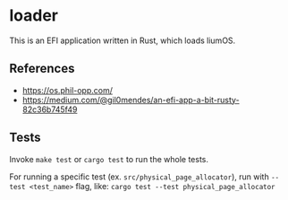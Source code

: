 # loader

This is an EFI application written in Rust, which loads liumOS.

## References
- https://os.phil-opp.com/
- https://medium.com/@gil0mendes/an-efi-app-a-bit-rusty-82c36b745f49

## Tests

Invoke `make test` or `cargo test` to run the whole tests.

For running a specific test (ex. `src/physical_page_allocator`), run with `--test <test_name>` flag, like: `cargo test --test physical_page_allocator`
